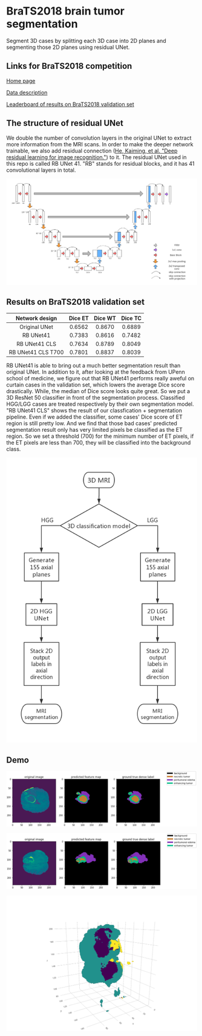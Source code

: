 # BraTS2018 brain tumor segmentation

Segment 3D cases by splitting each 3D case into 2D planes and segmenting those 2D planes using residual UNet.

## Links for BraTS2018 competition

[Home page](https://www.med.upenn.edu/sbia/brats2018.html)

[Data description](https://www.med.upenn.edu/sbia/brats2018/data.html)

[Leaderboard of results on BraTS2018 validation set](https://www.cbica.upenn.edu/BraTS18/lboardValidation.html)

## The structure of residual UNet

We double the number of convolution layers in the original UNet to extract more information from the MRI scans. In order to make the deeper network trainable, we also add residual connection ([He, Kaiming, et al. "Deep residual learning for image recognition."](https://arxiv.org/abs/1512.03385)) to it. The residual UNet used in this repo is called RB UNet 41. "RB" stands for residual blocks, and it has 41 convolutional layers in total.

![Architecture of RB UNet41](/imgs/UNet_ResidualBlock_BraTS.png)

## Results on BraTS2018 validation set

| Network design    | Dice ET | Dice WT | Dice TC |
|:-----------------:|:-------:|:-------:|:-------:|
|Original UNet      |0.6562   |0.8670   |0.6889   |
|RB UNet41          |0.7383   |0.8616   |0.7482   |
|RB UNet41 CLS      |0.7634   |0.8789   |0.8049   |
|RB UNet41 CLS T700 |0.7801   |0.8837   |0.8039   |

RB UNet41 is able to bring out a much better segmentation result than original UNet. In addition to it, after looking at the feedback from UPenn school of medicine, we figure out that RB UNet41 performs really aweful on curtain cases in the validation set, which lowers the average Dice score drastically. While, the median of Dice score looks quite great. So we put a 3D ResNet 50 classifier in front of the segmentation process. Classified HGG/LGG cases are treated respectively by their own segmentation model. "RB UNet41 CLS" shows the result of our classfication + segmentation pipeline. Even if we added the classifier, some cases' Dice score of ET region is still pretty low. And we find that those bad cases' predicted segmentation result only has very limited pixels be classified as the ET region. So we set a threshold (700) for the minimum number of ET pixels, if the ET pixels are less than 700, they will be classified into the background class.

![Flowchat of the entire pipeline](/imgs/MRI_segmentation_flowchart.png)

## Demo
![Segmentation1](/imgs/UNet-ResidualBlock-Expansion_End_to_End_1_clipped.png)

![Segmentation2](/imgs/UNet-ResidualBlock-Expansion_End_to_End_2_clipped.png)

![3D Segmentation](/imgs/3D-Glioma-segmentation.png)
